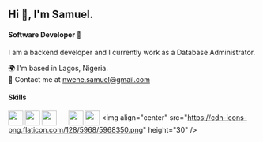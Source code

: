 <H2>Hi 👋, I'm Samuel.</H2>

<H4>Software Developer 🚀</H4>

I am a backend developer and I currently work as a Database Administrator. 

🌍 I'm based in Lagos, Nigeria. <BR>
📧 Contact me at nwene.samuel@gmail.com

<H4>Skills</H4>

<a><img align="center" src="https://cdn-icons-png.flaticon.com/128/5968/5968381.png" height="30" /></a>
<a><img align="center" src="https://cdn-icons-png.flaticon.com/512/753/753244.png" height="30" /></a>
<a><img align="center" src="https://cdn-icons-png.flaticon.com/128/5968/5968292.png" height="30" /></a>
&nbsp;&nbsp;&nbsp;&nbsp;
<a><img align="center" src="https://cdn-icons-png.flaticon.com/128/6132/6132221.png" height="30" /></a>
<a><img align="center" src="https://cdn-icons-png.flaticon.com/128/2748/2748383.png" height="30" /></a>
<a><img align="center" src="https://cdn-icons-png.flaticon.com/128/5968/5968350.png" height="30" /></a>
  
